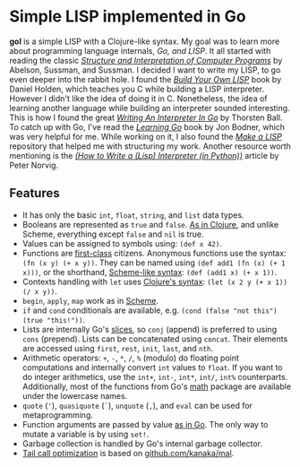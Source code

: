 # Simple LISP implemented in Go

**gol** is a simple LISP with a Clojure-like syntax.  My goal was to learn more about programming language
internals, *Go, and LISP*. It all started with reading the classic [*Structure and Interpretation of Computer Programs*][sicp]
by Abelson, Sussman, and Sussman. I decided I want to write my LISP, to go even deeper into the rabbit hole.
I found the [*Build Your Own LISP*][build-lisp] book by Daniel Holden, which teaches you C while building a LISP
interpreter. However I didn't like the idea of doing it in C. Nonetheless, the idea of learning another language
while building an interpreter sounded interesting. This is how I found the great [*Writing An Interpreter In Go*][interpreter-go]
by Thorsten Ball. To catch up with Go, I've read the [*Learning Go*][learn-go] book by Jon Bodner, which was very
helpful for me. While working on it, I also found the [*Make a LISP*][mal] repository that helped me with structuring
my work. Another resource worth mentioning is the [*(How to Write a (Lisp) Interpreter (in Python))*][lispy] article
by Peter Norvig.

## Features

 * It has only the basic `int`, `float`, `string`, and `list` data types.
 * Booleans are represented as `true` and `false`.
   [As in Clojure][clj-bool], and unlike Scheme, everything except `false` and `nil` is true.
 * Values can be assigned to symbols using: `(def x 42)`.
 * Functions are [first-class][first-class] citizens. Anonymous functions use the syntax: `(fn (x y) (+ x y))`.
   They can be named using `(def add1 (fn (x) (+ 1 x)))`, or the shorthand, [Scheme-like syntax][scheme-def]:
   `(def (add1 x) (+ x 1))`.
 * Contexts handling with `let` uses [Clojure's syntax][clj-let]: `(let (x 2 y (+ x 1)) (/ x y))`.
 * `begin`, `apply`, `map` work as in [Scheme][scheme-expr].
 * `if` and `cond` conditionals are available, e.g. `(cond (false "not this") (true "this!"))`.
 * Lists are internally Go's [slices][go-slice], so `conj` (append) is preferred to using `cons` (prepend).
   Lists can be concatenated using `concat`. Their elements are accessed using `first`, `rest`, `init`,
   `last`, and `nth`. 
 * Arithmetic operators: `+`, `-`, `*`, `/`, `%` (modulo) do floating point computations and internally
   convert `int` values to `float`. If you want to do integer arithmetics, use the `int+`, `int-`, `int*`,
   `int/`, `int%` counterparts. Additionally, most of the functions from Go's [math][go-math] package
   are available under the lowercase names.
 * `quote` (`'`), `quasiquote` (``` ` ```), `unquote` (`,`), and `eval` can be used for metaprogramming.
 * Function arguments are passed by value [as in Go][pointers]. The only way to mutate a variable
   is by using `set!`.
 * Garbage collection is handled by Go's internal garbage collector.
 * [Tail call optimization][tco] is based on [github.com/kanaka/mal][mal-tco].


 [sicp]: https://www.goodreads.com/book/show/43713.Structure_and_Interpretation_of_Computer_Programs
 [build-lisp]: http://buildyourownlisp.com/
 [interpreter-go]: https://interpreterbook.com/
 [learn-go]: https://www.goodreads.com/book/show/55841848
 [clj-bool]: https://clojuredocs.org/clojure.core/boolean
 [go-math]: https://golang.org/pkg/math/
 [first-class]: https://en.wikipedia.org/wiki/First-class_function
 [go-slice]: https://blog.golang.org/slices-intro
 [clj-let]: https://clojuredocs.org/clojure.core/let
 [scheme-def]: https://www.cs.cmu.edu/Groups/AI/html/r4rs/r4rs_7.html
 [scheme-expr]: https://www.cs.cmu.edu/Groups/AI/html/r4rs/r4rs_6.html
 [mal]: https://github.com/kanaka/mal/
 [lispy]: https://norvig.com/lispy.html
 [tco]: https://stackoverflow.com/questions/310974/what-is-tail-call-optimization
 [mal-tco]: https://github.com/kanaka/mal/blob/master/process/guide.md#step-5-tail-call-optimization
 [pointers]: https://krancour.medium.com/go-pointers-when-to-use-pointers-4f29256ddff3
